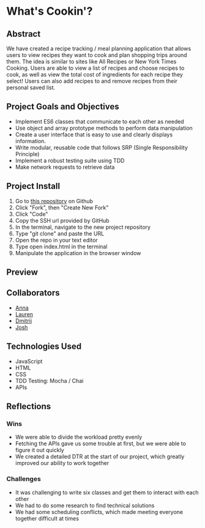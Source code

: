 # What's Cookin'?

## Abstract

We have created a recipe tracking / meal planning application that allows users to view recipes they want to cook and plan shopping trips around them. The idea is similar to sites like All Recipes or New York Times Cooking. Users are able to view a list of recipes and choose recipes to cook, as well as view the total cost of ingredients for each recipe they select! Users can also add recipes to and remove recipes from their personal saved list. 

## Project Goals and Objectives

- Implement ES6 classes that communicate to each other as needed
- Use object and array prototype methods to perform data manipulation
- Create a user interface that is easy to use and clearly displays information.
- Write modular, reusable code that follows SRP (Single Responsibility Principle)
- Implement a robust testing suite using TDD
- Make network requests to retrieve data

## Project Install

1. Go to [this repository](https://github.com/dgubko/whats-cookin) on Github
2. Click "Fork", then "Create New Fork"
3. Click "Code"
4. Copy the SSH url provided by GitHub
5. In the terminal, navigate to the new project repository
6. Type "git clone" and paste the URL
7. Open the repo in your text editor
8. Type open index.html in the terminal
9. Manipulate the application in the browser window

## Preview



## Collaborators

- [Anna](https://github.com/AnnaPete)
- [Lauren](https://github.com/LaurenBlack5280)
- [Dmitrii](https://github.com/dgubko)
- [Josh](https://github.com/JPierce28)

## Technologies Used

- JavaScript
- HTML
- CSS
- TDD Testing: Mocha / Chai
- APIs

## Reflections

### Wins
- We were able to divide the workload pretty evenly
- Fetching the APIs gave us some trouble at first, but we were able to figure it out quickly
- We created a detailed DTR at the start of our project, which greatly improved our ability to work together

### Challenges
- It was challenging to write six classes and get them to interact with each other
- We had to do some research to find technical solutions 
- We had some scheduling conflicts, which made meeting everyone together difficult at times
 